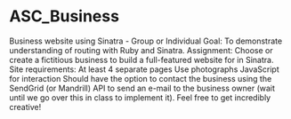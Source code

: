# ASC_Business
Business website using Sinatra - Group or Individual Goal:  To demonstrate understanding of routing with Ruby and Sinatra.  Assignment:  Choose or create a fictitious business to build a full-featured website for in Sinatra.  Site requirements:  At least 4 separate pages Use photographs JavaScript for interaction Should have the option to contact the business using the SendGrid (or Mandrill) API to send an e-mail to the business owner (wait until we go over this in class to implement it). Feel free to get incredibly creative!
